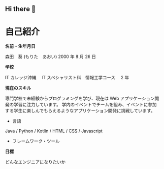 ## Hi there 👋

# 自己紹介

**名前・生年月日**

森田　葵 (もりた　あおい)
2000 年 8 月 26 日

**学校**

IT カレッジ沖縄　 IT スペシャリスト科　情報工学コース　 2 年

**現在のスキル**

専門学校で未経験からプログラミングを学び、現在は Web アプリケーション開発の学習に注力しています。
学内のイベントでチームを組み、イベントに参加する学生に楽しんでもらえるようなアプリケーション開発に挑戦しています。

- 言語

Java / Python / Kotlin / HTML / CSS / Javascript

- フレームワーク・ツール

**目標**

どんなエンジニアになりたいか

<!--
**itc-s24027/itc-s24027** is a ✨ _special_ ✨ repository because its `README.md` (this file) appears on your GitHub profile.

Here are some ideas to get you started:

- 🔭 I’m currently working on ...
- 🌱 I’m currently learning ...
- 👯 I’m looking to collaborate on ...
- 🤔 I’m looking for help with ...
- 💬 Ask me about ...
- 📫 How to reach me: ...
- 😄 Pronouns: ...
- ⚡ Fun fact: ...
-->
